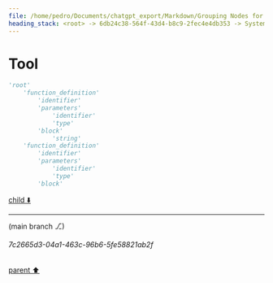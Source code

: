 ```yaml
---
file: /home/pedro/Documents/chatgpt_export/Markdown/Grouping Nodes for Analysis.md
heading_stack: <root> -> 6db24c38-564f-43d4-b8c9-2fec4e4db353 -> System -> 2953287f-20e5-44fb-a584-4bfe4f961bbb -> System -> aaa23f50-fb72-4433-a7f7-075d9fdfe0f3 -> User -> b5e935e4-8ecf-4850-ac07-4d63ba79b17e -> Assistant -> ad08acfc-210e-4de6-8495-802cfd6644c0 -> Assistant -> 58d33044-a31f-4722-880d-41adf2e0d2e9 -> Tool -> 9a8e14e9-c1db-4b63-9860-668ca3c413e6 -> Assistant -> aaa20cb6-bdc0-41ca-b038-b00cfecd1334 -> User -> f356137c-fbe2-438d-87bb-9695d4112c6c -> Assistant -> d7ff89f8-b73e-4302-af13-473e623c04d9 -> Assistant -> 8df1bdf2-c2ab-45fe-8f3c-29e899a2be79 -> Tool -> f9188ff9-69b8-4c8b-9f72-46698e2fed91 -> Assistant -> a486650a-5d1b-44dd-a66a-ecbb8f23cf42 -> Assistant -> 7fdad3d6-7b6d-4d3c-8450-6f8525f549d8 -> Tool
---
```

# Tool

```python
'root'
	'function_definition'
		'identifier'
		'parameters'
			'identifier'
			'type'
		'block'
			'string'
	'function_definition'
		'identifier'
		'parameters'
			'identifier'
			'type'
		'block'


```

[child ⬇️](#7c2665d3-04a1-463c-96b6-5fe58821ab2f)

---

(main branch ⎇)
###### 7c2665d3-04a1-463c-96b6-5fe58821ab2f
[parent ⬆️](#7fdad3d6-7b6d-4d3c-8450-6f8525f549d8)
